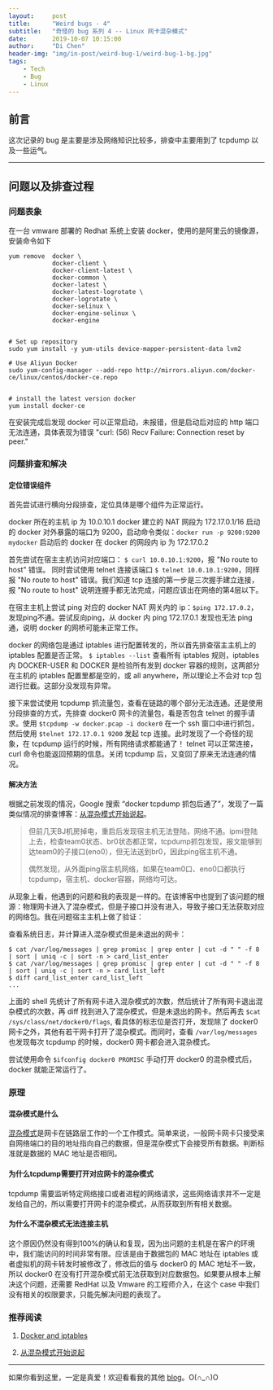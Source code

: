 ```yaml
---
layout:     post
title:      "Weird bugs - 4"
subtitle:   "奇怪的 bug 系列 4 -- Linux 网卡混杂模式"
date:       2019-10-07 10:15:00
author:     "Di Chen"
header-img: "img/in-post/weird-bug-1/weird-bug-1-bg.jpg"
tags:
    - Tech
    - Bug
    - Linux
---
```


## 前言

这次记录的 bug 是主要是涉及网络知识比较多，排查中主要用到了 tcpdump 以及一些运气。

---

## 问题以及排查过程

### 问题表象

在一台 vmware 部署的 Redhat 系统上安装 docker，使用的是阿里云的镜像源，安装命令如下

```
yum remove  docker \
            docker-client \
            docker-client-latest \
            docker-common \
            docker-latest \
            docker-latest-logrotate \
            docker-logrotate \
            docker-selinux \
            docker-engine-selinux \
            docker-engine
 
 
# Set up repository
sudo yum install -y yum-utils device-mapper-persistent-data lvm2
  
# Use Aliyun Docker
sudo yum-config-manager --add-repo http://mirrors.aliyun.com/docker-ce/linux/centos/docker-ce.repo
 
 
# install the latest version docker
yum install docker-ce
```

在安装完成后发现 docker 可以正常启动，未报错，但是启动后对应的 http 端口无法连通，具体表现为错误 "curl: (56) Recv Failure: Connection reset by peer."

### 问题排查和解决

#### 定位错误组件
首先尝试进行横向分段排查，定位具体是哪个组件为正常运行。

docker 所在的主机 ip 为 10.0.10.1
docker 建立的 NAT 网段为 172.17.0.1/16
启动的 docker 对外暴露的端口为 9200，启动命令类似：`docker run -p 9200:9200 mydocker`
启动后的 docker 在 docker 的网段内 ip 为 172.17.0.2

首先尝试在宿主主机访问对应端口： `$ curl 10.0.10.1:9200`，报 "No route to host" 错误。
同时尝试使用 telnet 连接该端口 `$ telnet 10.0.10.1:9200`，同样报 "No route to host" 错误。我们知道 tcp 连接的第一步是三次握手建立连接，报 "No route to host" 说明连握手都无法完成，问题应该出在网络的第4层以下。

在宿主主机上尝试 ping 对应的 docker NAT 网关内的 ip：`$ping 172.17.0.2`，发现ping不通。尝试反向ping，从 docker 内 ping 172.17.0.1 发现也无法 ping 通，说明 docker 的网桥可能未正常工作。

docker 的网络包是通过 iptables 进行配置转发的，所以首先排查宿主主机上的 iptables 配置是否正常。
`$ iptables --list` 查看所有 iptables 规则，iptables 内 DOCKER-USER 和 DOCKER 是检验所有发到 docker 容器的规则，这两部分在主机的 iptables 配置里都是空的，或 all anywhere，所以理论上不会对 tcp 包进行拦截。这部分没发现有异常。

接下来尝试使用 tcpdump 抓流量包，查看在链路的哪个部分无法连通。还是使用分段排查的方式，先排查 docker0 网卡的流量包，看是否包含 telnet 的握手请求。使用 `$tcpdump -w docker.pcap -i docker0` 在一个 ssh 窗口中进行抓包，然后使用 `$telnet 172.17.0.1 9200` 发起 tcp 连接。此时发现了一个奇怪的现象，在 tcpdump 运行的时候，所有网络请求都能通了！ telnet 可以正常连接，curl 命令也能返回预期的信息。关闭 tcpdump 后，又变回了原来无法连通的情况。

#### 解决方法

根据之前发现的情况，Google 搜索 “docker tcpdump 抓包后通了”，发现了一篇类似情况的排查博客：[从混杂模式开始说起](https://ieevee.com/tech/2016/11/24/promisc.html)。

> 但前几天BJ机房掉电，重启后发现宿主机无法登陆，网络不通。ipmi登陆上去，检查team0状态、br0状态都正常，tcpdump抓包发现，报文能够到达team0的子接口(eno0），但无法送到br0，因此ping宿主机不通。
> 
> 偶然发现，从外面ping宿主机网络，如果在team0口、eno0口都执行tcpdump，宿主机、docker容器，网络均可达。

从现象上看，他遇到的问题和我的表现是一样的。在该博客中也提到了该问题的根源：物理网卡进入了混杂模式，但是子接口并没有进入，导致子接口无法获取对应的网络包。我在问题宿主主机上做了验证：

查看系统日志，并计算进入混杂模式但是未退出的网卡：
```
$ cat /var/log/messages | grep promisc | grep enter | cut -d " " -f 8 | sort | uniq -c | sort -n > card_list_enter
$ cat /var/log/messages | grep promisc | grep enter | cut -d " " -f 8 | sort | uniq -c | sort -n > card_list_left
$ diff card_list_enter card_list_left
...
```

上面的 shell 先统计了所有网卡进入混杂模式的次数，然后统计了所有网卡退出混杂模式的次数，再 diff 找到进入了混杂模式，但是未退出的网卡。然后再去 `$cat /sys/class/net/docker0/flags`, 看具体的标志位是否打开，发现除了 docker0 网卡之外，其他有若干网卡打开了混杂模式。而同时，查看 `/var/log/messages` 也发现每次 tcpdump 的时候，docker0 网卡都会进入混杂模式。

尝试使用命令 `$ifconfig docker0 PROMISC` 手动打开 docker0 的混杂模式后，docker 就能正常运行了。

### 原理

#### 混杂模式是什么

[混杂模式](https://zh.wikipedia.org/wiki/%E6%B7%B7%E6%9D%82%E6%A8%A1%E5%BC%8F)是网卡在链路层工作的一个工作模式。简单来说，一般网卡网卡只接受来自网络端口的目的地址指向自己的数据，但是混杂模式下会接受所有数据。判断标准就是数据的 MAC 地址是否相同。

#### 为什么tcpdump需要打开对应网卡的混杂模式

tcpdump 需要监听特定网络接口或者进程的网络请求，这些网络请求并不一定是发给自己的，所以需要打开网卡的混杂模式，从而获取到所有相关数据。

#### 为什么不混杂模式无法连接主机

这个原因仍然没有得到100%的确认和复现，因为出问题的主机是在客户的环境中，我们能访问的时间非常有限。应该是由于数据包的 MAC 地址在 iptables 或者虚拟机的网卡转发时被修改了，修改后的值与 docker0 的 MAC 地址不一致，所以 docker0 在没有打开混杂模式前无法获取到对应数据包。如果要从根本上解决这个问题，还需要 RedHat 以及 Vmware 的工程师介入，在这个 case 中我们没有相关的权限要求，只能先解决问题的表现了。

### 推荐阅读

1. [Docker and iptables](https://docs.docker.com/network/iptables/)

2. [从混杂模式开始说起](https://ieevee.com/tech/2016/11/24/promisc.html)

---

如果你看到这里，一定是真爱！欢迎看看我的其他 [blog](http://chendi.me/)。O(∩_∩)O
